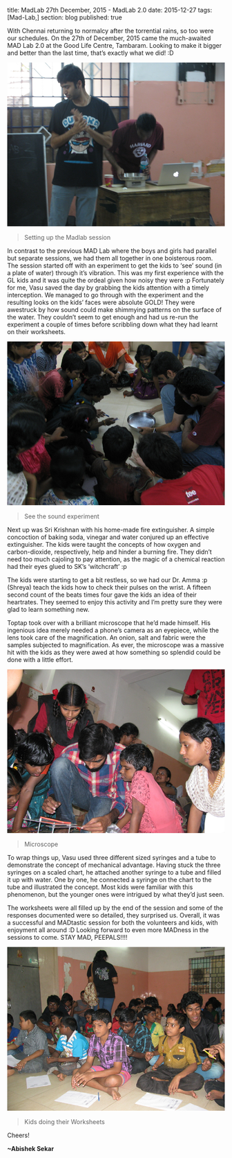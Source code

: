 title: MadLab 27th December, 2015 - MadLab 2.0
date: 2015-12-27
tags: [Mad-Lab,]
section: blog
published: true

With Chennai returning to normalcy after the torrential rains, so too were our schedules. On the 27th of December, 2015 came the much-awaited MAD Lab 2.0 at the Good Life Centre, Tambaram. Looking to make it bigger and better than the last time, that’s exactly what we did! :D

![setting-things-up](/static/img/MadLab2_0_pic1.jpg)

> Setting up the Madlab session

In contrast to the previous MAD Lab where the boys and girls had parallel but separate sessions, we had them all together in one boisterous room. The session started off with an experiment to get the kids to ‘see’ sound (in a plate of water) through it’s vibration. This was my first experience with the GL kids and it was quite the ordeal given how noisy they were :p Fortunately for me, Vasu saved the day by grabbing the kids attention with a timely interception. We managed to go through with the experiment and the resulting looks on the kids’ faces were absolute GOLD! They were awestruck by how sound could make shimmying patterns on the surface of the water. They couldn’t seem to get enough and had us re-run the experiment a couple of times before scribbling down what they had learnt on their worksheets.

![seeing-sound](/static/img/MadLab2_0_pic3.jpg)
> See the sound experiment

Next up was Sri Krishnan with his home-made fire extinguisher. A simple concoction of baking soda, vinegar and water conjured up an effective extinguisher. The kids were taught the concepts of how oxygen and carbon-dioxide, respectively, help and hinder a burning fire. They didn’t need too much cajoling to pay attention, as the magic of a chemical reaction had their eyes glued to SK’s ‘witchcraft’ :p 

The kids were starting to get a bit restless, so we had our Dr. Amma :p (Shreya) teach the kids how to check their pulses on the wrist. A fifteen second count of the beats times four gave the kids an idea of their heartrates. They seemed to enjoy this activity and I’m pretty sure they were glad to learn something new.

Toptap took over with a brilliant microscope that he’d made himself. His ingenious idea merely needed a phone’s camera as an eyepiece, while the lens took care of the magnification. An onion, salt and fabric were the samples subjected to magnification. As ever, the microscope was a massive hit with the kids as they were awed at how something so splendid could be done with a little effort.

![microsope](/static/img/MadLab2_0_pic4.jpg)
> Microscope

To wrap things up, Vasu used three different sized syringes and a tube to demonstrate the concept of mechanical advantage. Having stuck the three syringes on a scaled chart, he attached another syringe to a tube and filled it up with water. One by one, he connected a syringe on the chart to the tube and illustrated the concept. Most kids were familiar with this phenomenon, but the younger ones were intrigued by what they’d just seen. 




The worksheets were all filled up by the end of the session and some of the responses documented were so detailed, they surprised us. Overall, it was a successful and MADtastic session for both the volunteers and kids, with enjoyment all around :D Looking forward to even more MADness in the sessions to come. STAY MAD,  PEEPALS!!!!

![worksheets](/static/img/MadLab2_0_pic2.jpg)
> Kids doing their Worksheets

Cheers!

**~Abishek Sekar**